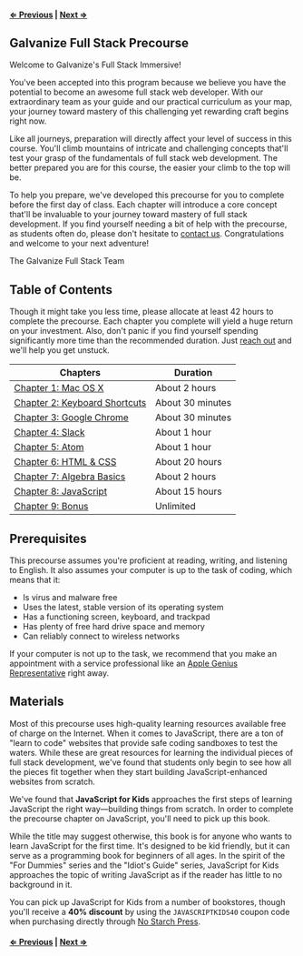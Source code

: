 #### [⇐ Previous](09_bonus.md) | [Next ⇒](01_macosx.md)

## Galvanize Full Stack Precourse

Welcome to Galvanize's Full Stack Immersive!

You've been accepted into this program because we believe you have the potential to become an awesome full stack web developer. With our extraordinary team as your guide and our practical curriculum as your map, your journey toward mastery of this challenging yet rewarding craft begins right now.

Like all journeys, preparation will directly affect your level of success in this course. You'll climb mountains of intricate and challenging concepts that'll test your grasp of the fundamentals of full stack web development. The better prepared you are for this course, the easier your climb to the top will be.

To help you prepare, we've developed this precourse for you to complete before the first day of class. Each chapter will introduce a core concept that'll be invaluable to your journey toward mastery of full stack development. If you find yourself needing a bit of help with the precourse, as students often do, please don't hesitate to [contact us][contact]. Congratulations and welcome to your next adventure!

The Galvanize Full Stack Team

## Table of Contents

Though it might take you less time, please allocate at least 42 hours to complete the precourse. Each chapter you complete will yield a huge return on your investment. Also, don't panic if you find yourself spending significantly more time than the recommended duration. Just [reach out][contact] and we'll help you get unstuck.

| Chapters                                         | Duration           |
|--------------------------------------------------|--------------------|
| [Chapter 1: Mac OS X](01_macosx.md)              | About 2 hours      |
| [Chapter 2: Keyboard Shortcuts](02_shortcuts.md) | About 30 minutes   |
| [Chapter 3: Google Chrome](03_chrome.md)         | About 30 minutes   |
| [Chapter 4: Slack](04_slack.md)                  | About 1 hour       |
| [Chapter 5: Atom](05_atom.md)                    | About 1 hour       |
| [Chapter 6: HTML & CSS](06_html_css.md)          | About 20 hours     |
| [Chapter 7: Algebra Basics](07_algebra.md)       | About 2 hours      |
| [Chapter 8: JavaScript](08_javascript.md)        | About 15 hours     |
| [Chapter 9: Bonus](09_bonus.md)                  | Unlimited          |

## Prerequisites

This precourse assumes you're proficient at reading, writing, and listening to English. It also assumes your computer is up to the task of coding, which means that it:

* Is virus and malware free
* Uses the latest, stable version of its operating system
* Has a functioning screen, keyboard, and trackpad
* Has plenty of free hard drive space and memory
* Can reliably connect to wireless networks

If your computer is not up to the task, we recommend that you make an appointment with a service professional like an [Apple Genius Representative][genius] right away.

## Materials

Most of this precourse uses high-quality learning resources available free of charge on the Internet. When it comes to JavaScript, there are a ton of "learn to code" websites that provide safe coding sandboxes to test the waters. While these are great resources for learning the individual pieces of full stack development, we've found that students only begin to see how all the pieces fit together when they start building JavaScript-enhanced websites from scratch.

We've found that **JavaScript for Kids** approaches the first steps of learning JavaScript the right way—building things from scratch. In order to complete the precourse chapter on JavaScript, you'll need to pick up this book.

While the title may suggest otherwise, this book is for anyone who wants to learn JavaScript for the first time. It's designed to be kid friendly, but it can serve as a programming book for beginners of all ages. In the spirit of the "For Dummies" series and the "Idiot's Guide" series, JavaScript for Kids approaches the topic of writing JavaScript as if the reader has little to no background in it.

You can pick up JavaScript for Kids from a number of bookstores, though you'll receive a **40% discount** by using the `JAVASCRIPTKIDS40` coupon code when purchasing directly through [No Starch Press][javascript-kids].

#### [⇐ Previous](09_bonus.md) | [Next ⇒](01_macosx.md)

[contact]: mailto:fs.all@galvanize.com
[genius]: https://www.apple.com/retail/geniusbar/
[javascript-kids]: https://www.nostarch.com/jsforkids

